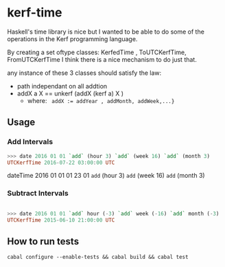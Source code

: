 # kerf-time

Haskell's time library is nice but I wanted to be able to do some of the operations in
the Kerf programming language.


By creating a set oftype classes: KerfedTime , ToUTCKerfTime, FromUTCKerfTime
I think there is a nice mechanism to do just that.

any instance of these 3 classes should satisfy the law:

* path independant on all addtion 
* addX a X  == unkerf (addX (kerf a) X )
  * where: ``` addX := addYear , addMonth, addWeek,...}```


## Usage

### Add Intervals
``` haskell
>>> date 2016 01 01 `add` (hour 3) `add` (week 16) `add` (month 3)
UTCKerfTime 2016-07-22 03:00:00 UTC
```

dateTime 2016 01 01 01 23 01 `add` (hour 3) `add` (week 16) `add` (month 3)
### Subtract Intervals
``` haskell

>>> date 2016 01 01 `add` hour (-3) `add` week (-16) `add` month (-3)
UTCKerfTime 2015-06-10 21:00:00 UTC
```

## How to run tests

```
cabal configure --enable-tests && cabal build && cabal test
```


